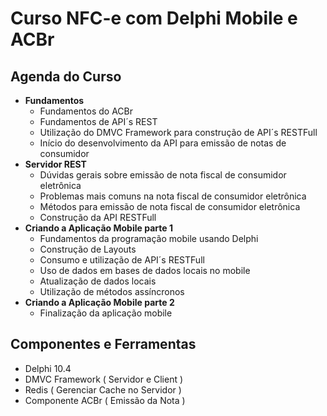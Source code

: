 <h1>Curso NFC-e com Delphi Mobile e ACBr</h1>
  

<h2>Agenda do Curso</h2>  

* **Fundamentos**
  * Fundamentos do ACBr
  * Fundamentos de API´s REST
  * Utilização do DMVC Framework para construção de API´s RESTFull
  * Início do desenvolvimento da API para emissão de notas de consumidor
* **Servidor REST**
  * Dúvidas gerais sobre emissão de nota fiscal de consumidor eletrônica
  * Problemas mais comuns na nota fiscal de consumidor eletrônica 
  * Métodos para emissão de nota fiscal de consumidor eletrônica
  * Construção da API RESTFull
* **Criando a Aplicação Mobile parte 1**
  * Fundamentos da programação mobile usando Delphi
  * Construção de Layouts
  * Consumo e utilização de API´s RESTFull
  * Uso de dados em bases de dados locais no mobile
  * Atualização de dados locais
  * Utilização de métodos assíncronos
* **Criando a Aplicação Mobile parte 2**
  * Finalização da aplicação mobile 
</hr>
  
<h2>Componentes e Ferramentas</h2>  

* Delphi 10.4
* DMVC Framework ( Servidor e Client )
* Redis ( Gerenciar Cache no Servidor ) 
* Componente ACBr ( Emissão da Nota )  
  

